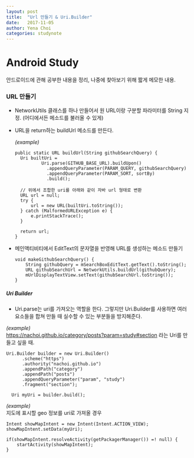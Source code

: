 ```yaml
---
layout: post
title:  "Url 만들기 & Uri.Builder"
date:   2017-11-05
author: Yena Choi
categories: studynote
---
```


# Android Study
안드로이드에 관해 공부한 내용을 정리, 나중에 찾아보기 위해 짧게 메모한 내용.


### URL 만들기
- NetworkUtils 클래스를 하나 만들어서 원 URL이랑 구분할 파라미터를 String 지정. (어디에서든 메소드를 불러올 수 있게)
- URL을 return하는 buildUrl 메소드를 만든다.

  *(example)*
  ```
  public static URL buildUrl(String githubSearchQuery) {
    Uri builtUri =
            Uri.parse(GITHUB_BASE_URL).buildUpon()
              .appendQueryParameter(PARAM_QUERY, githubSearchQuery)
              .appendQueryParameter(PARAM_SORT, sortBy)
              .build();

    // 위에서 조합한 uri를 아래와 같이 자바 url 형태로 변환
    URL url = null;
    try {
        url = new URL(builtUri.toString());
    } catch (MalformedURLException e) {
        e.printStackTrace();
    }

    return url;
  }
  ```

- 메인액티비티에서 EditText의 문자열을 반영해 URL를 생성하는 메소드 만들기

  ```
  void makeGithubSearchQuery() {
      String githubQuery = mSearchBoxEditText.getText().toString();
      URL githubSearchUrl = NetworkUtils.buildUrl(githubQuery);
      mUrlDisplayTextView.setText(githubSearchUrl.toString());
  }
  ```

##### Uri Builder
- Uri.parse는 uri를 가져오는 역할을 한다. 그렇지만 Uri.Builder를 사용하면 여러 요소들을 합쳐 만들 때 실수할 수 있는 부분들을 방지해준다.

*(example)*   
https://nachoi.github.io/category/posts?param=study#section 라는 Uri를 만들고 싶을 때.

```
Uri.Builder builder = new Uri.Builder()
      .scheme("https")
      .authority("nachoi.github.io")
      .appendPath("category")
      .appendPath("posts")
      .appendQueryParameter("param", "study")
      .fragment("section");

  Uri myUri = builder.build();

```

*(example)*   
지도에 표시할 geo 정보를 uri로 가져올 경우
```
Intent showMapIntent = new Intent(Intent.ACTION_VIEW);
showMapIntent.setData(myUri);

if(showMapIntent.resolveActivity(getPackagerManager()) =! null) {
    startActivity(showMapIntent);
}
```
